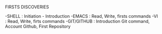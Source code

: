 FIRSTS DISCOVERIES 

-SHELL : Initiation - Introduction 
-EMACS : Read, Write, firsts commands 
-VI : Read, Write, firts commands 
-GIT/GITHUB : Introduction Git command, Account Github, First Repository
